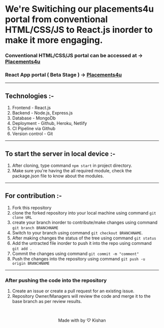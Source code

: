 # We're Switiching our placements4u portal from conventional HTML/CSS/JS to React.js inorder to make it more engaging.
### Conventional HTML/CSS/JS portal can be accessed at -> [Placements4u](https://placements4u.github.io/Placement/index.html)
### React App portal ( Beta Stage ) -> [Placements4u](https://placements4u.netlify.app/)
---
## Technologies :-
1. Frontend - React.js
2. Backend - Node.js, Express.js
3. Database - MongoDb
4. Deployment - Github, Heroku, Netlify
5. CI Pipeline via Github
6. Version control - Git &nbsp;
---
## To start the server in local device :- 
1. After cloning, type command `npm start` in project directory.
2. Make sure you're having the all required module, check the package.json file to know about the modules.

---
## For contribution :-
1. Fork this repository
2. clone the forked repository into your local machine using command `git clone URL`
3. create your branch inorder to contribute/make changes using command `git branch BRANCHNAME`
4. Switch to your branch using command `git checkout BRANCHNAME`.
5. After making changes the status of the tree using command `git status`
6. Add the untracted file inorder to push it into the repo using command  `git add .`
7. Commit the changes using command `git commit -m "comment"`
8. Push the changes into the repository using command `git push -u origin BRANCHNAME`

---

### After pushing the code into the repository
1. Create an issue or create a pull request for an existing issue.
2. Repository Owner/Managers will review the code and merge it to the base branch as per review results.

&nbsp;
&nbsp;
&nbsp;
&nbsp;

<center>Made with by &#9825; Kishan</center>

